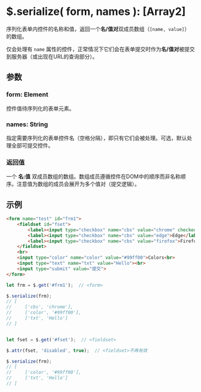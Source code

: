# $.serialize( form, names ): [Array2]

序列化表单内控件的名称和值，返回一个**名/值对**双成员数组（`[name, value]`）的数组。

仅会处理有 `name` 属性的控件，正常情况下它们会在表单提交时作为**名/值对**被提交到服务器（或出现在URL的查询部分）。


## 参数

### form: Element

控件值待序列化的表单元素。


### names: String

指定需要序列化的表单控件名（空格分隔），即只有它们会被处理。可选，默认处理全部可提交控件。


### 返回值

一个 **名:值** 双成员数组的数组。数组成员遵循控件在DOM中的顺序而非名称顺序。注意值为数组的成员会展开为多个值对（提交逻辑）。


## 示例

```html
<form name="test" id="frm1">
    <fieldset id="fset">
        <label><input type="checkbox" name="cbs" value="chrome" checked>Chrome</label>
        <label><input type="checkbox" name="cbs" value="edge">Edge</label>
        <label><input type="checkbox" name="cbs" value="firefox">Firefox</label>
    </fieldset>
    <br>
    <input type="color" name="color" value="#99ff00">Colors<br>
    <input type="text" name="txt" value="Hello"><br>
    <input type="submit" value="提交">
</form>
```

```js
let frm = $.get('#frm1');  // <form>

$.serialize(frm);
// [
//     ['cbs', 'chrome'],
//     ['color', '#99ff00'],
//     ['txt', 'Hello']
// ]


let fset = $.get('#fset');  // <fieldset>

$.attr(fset, 'disabled', true);  // <fieldset>不再有效

$.serialize(frm);
// [
//     ['color', '#99ff00'],
//     ['txt', 'Hello']
// ]
```
